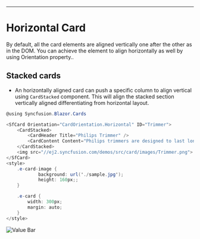 ------
<!-- markdownlint-disable MD036 -->

# Horizontal Card

By default, all the card elements are aligned vertically one after the other as in the DOM. You can achieve the element to align horizontally as well by using Orientation property..

## Stacked cards

* An horizontally aligned card can push a specific column to align vertical using `CardStacked` component. This will align the stacked section vertically aligned differentiating from horizontal layout.

```csharp
@using Syncfusion.Blazor.Cards

<SfCard Orientation="CardOrientation.Horizontal" ID="Trimmer">
    <CardStacked>
        <CardHeader Title="Philips Trimmer" />
        <CardContent Content="Philips trimmers are designed to last longer than 4 ordinary trimmers and DuraPower Technology which optimizes power." />
    </CardStacked>
    <img src="//ej2.syncfusion.com/demos/src/card/images/Trimmer.png">
</SfCard>
<style>
    .e-card-image {
            background: url('./sample.jpg');
            height: 160px;;
    }

    .e-card {
        width: 300px;
        margin: auto;
    }
</style>
```

![Value Bar](images/value-bar.png)
